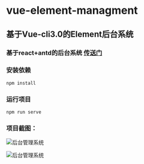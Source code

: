 # vue-element-managment

## 基于Vue-cli3.0的Element后台系统
### 基于react+antd的后台系统 [传送门](https://github.com/sharebetter/management)
### 安装依赖
```
npm install
```

### 运行项目
```
npm run serve
```

### 项目截图：
![后台管理系统](https://github.com/sharebetter/vue-element-managment/blob/master/itemImgs/manage3.png)

![后台管理系统](https://github.com/sharebetter/vue-element-managment/blob/master/itemImgs/manage3.png)
